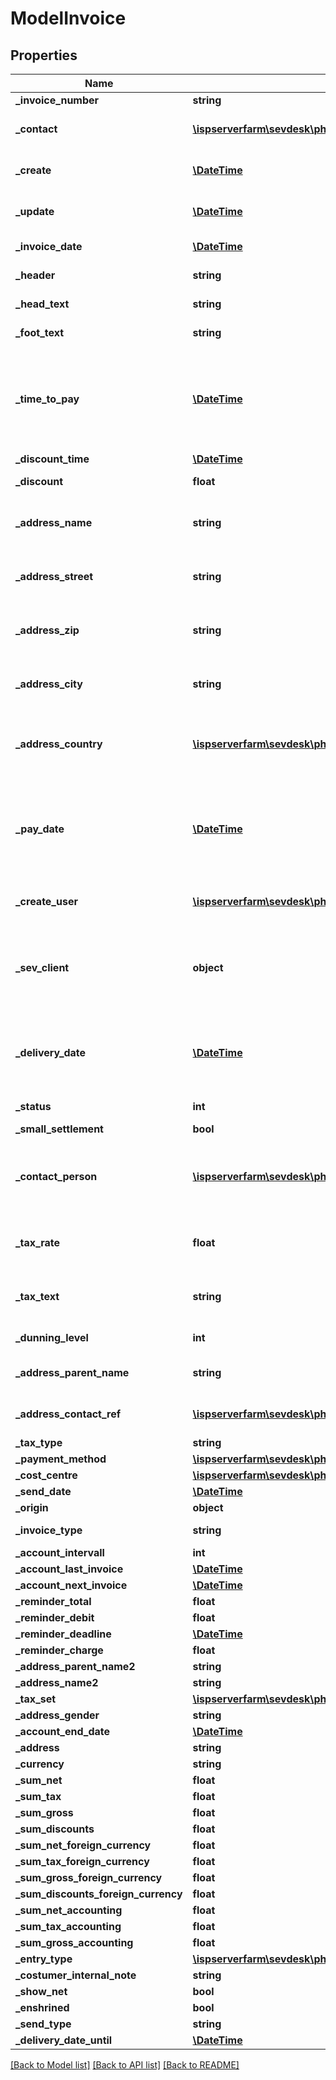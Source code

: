 # ModelInvoice

## Properties
Name | Type | Description | Notes
------------ | ------------- | ------------- | -------------
**_invoice_number** | **string** |  | [optional] 
**_contact** | [**\ispserverfarm\sevdesk\phpclient\Model\ModelContact**](ModelContact.md) | the contact the invoice belongs to | [optional] 
**_create** | [**\DateTime**](\DateTime.md) | the date the invoice was created | [optional] 
**_update** | [**\DateTime**](\DateTime.md) | the date the invoice was last updated | [optional] 
**_invoice_date** | [**\DateTime**](\DateTime.md) | the date of the invoice | [optional] 
**_header** | **string** | header/subject of the invoice | [optional] 
**_head_text** | **string** | head text of the invoice | [optional] 
**_foot_text** | **string** | foot text of the invoice | [optional] 
**_time_to_pay** | [**\DateTime**](\DateTime.md) | time left for paying the invoice, use format dd.MM.yyyy or number for number of days left | [optional] 
**_discount_time** | [**\DateTime**](\DateTime.md) |  | [optional] 
**_discount** | **float** | the discount value in &#39;%&#39; | [optional] 
**_address_name** | **string** | the name in the address, equals the contacts name | [optional] 
**_address_street** | **string** | the street in the address, equals the contacts street | [optional] 
**_address_zip** | **string** | the zip-code in the address, equals the contacts zip | [optional] 
**_address_city** | **string** | the city in the address, equals the contacts city | [optional] 
**_address_country** | [**\ispserverfarm\sevdesk\phpclient\Model\ModelStaticCountry**](ModelStaticCountry.md) | the country in the address, equals the contacts country | [optional] 
**_pay_date** | [**\DateTime**](\DateTime.md) | time left for paying the invoice, use format DD.MM.YYYY or number for number of days left | [optional] 
**_create_user** | [**\ispserverfarm\sevdesk\phpclient\Model\ModelSevUser**](ModelSevUser.md) | SevUser who created the invoice | [optional] 
**_sev_client** | **object** | sevClient is the unique id every customer has and is used in nearly all operations | [optional] 
**_delivery_date** | [**\DateTime**](\DateTime.md) | delivery date of the goods from the invoice, please use dd.MM.yyyy | [optional] 
**_status** | **int** | status of the invoice | [optional] 
**_small_settlement** | **bool** |  | [optional] 
**_contact_person** | [**\ispserverfarm\sevdesk\phpclient\Model\ModelSevUser**](ModelSevUser.md) | SevUser who created the invoice and therefore is the contact person | [optional] 
**_tax_rate** | **float** | tax rate used when adding a value added tax regulation | [optional] 
**_tax_text** | **string** | additional text when adding a value added tax regulation | [optional] 
**_dunning_level** | **int** | dunning level of the invoice | [optional] 
**_address_parent_name** | **string** | name of the contacts address | [optional] 
**_address_contact_ref** | [**\ispserverfarm\sevdesk\phpclient\Model\ModelContactAddress**](ModelContactAddress.md) | a reference to the contacts address | [optional] 
**_tax_type** | **string** |  | [optional] 
**_payment_method** | [**\ispserverfarm\sevdesk\phpclient\Model\ModelPaymentMethod**](ModelPaymentMethod.md) |  | [optional] 
**_cost_centre** | [**\ispserverfarm\sevdesk\phpclient\Model\ModelCostCentre**](ModelCostCentre.md) |  | [optional] 
**_send_date** | [**\DateTime**](\DateTime.md) |  | [optional] 
**_origin** | **object** |  | [optional] 
**_invoice_type** | **string** | type of the invoice | [optional] 
**_account_intervall** | **int** |  | [optional] 
**_account_last_invoice** | [**\DateTime**](\DateTime.md) |  | [optional] 
**_account_next_invoice** | [**\DateTime**](\DateTime.md) |  | [optional] 
**_reminder_total** | **float** |  | [optional] 
**_reminder_debit** | **float** |  | [optional] 
**_reminder_deadline** | [**\DateTime**](\DateTime.md) |  | [optional] 
**_reminder_charge** | **float** |  | [optional] 
**_address_parent_name2** | **string** |  | [optional] 
**_address_name2** | **string** |  | [optional] 
**_tax_set** | [**\ispserverfarm\sevdesk\phpclient\Model\ModelTaxSet**](ModelTaxSet.md) |  | [optional] 
**_address_gender** | **string** |  | [optional] 
**_account_end_date** | [**\DateTime**](\DateTime.md) |  | [optional] 
**_address** | **string** |  | [optional] 
**_currency** | **string** |  | [optional] 
**_sum_net** | **float** |  | [optional] 
**_sum_tax** | **float** |  | [optional] 
**_sum_gross** | **float** |  | [optional] 
**_sum_discounts** | **float** |  | [optional] 
**_sum_net_foreign_currency** | **float** |  | [optional] 
**_sum_tax_foreign_currency** | **float** |  | [optional] 
**_sum_gross_foreign_currency** | **float** |  | [optional] 
**_sum_discounts_foreign_currency** | **float** |  | [optional] 
**_sum_net_accounting** | **float** |  | [optional] 
**_sum_tax_accounting** | **float** |  | [optional] 
**_sum_gross_accounting** | **float** |  | [optional] 
**_entry_type** | [**\ispserverfarm\sevdesk\phpclient\Model\ModelEntryType**](ModelEntryType.md) |  | [optional] 
**_costumer_internal_note** | **string** |  | [optional] 
**_show_net** | **bool** |  | [optional] 
**_enshrined** | **bool** |  | [optional] 
**_send_type** | **string** |  | [optional] 
**_delivery_date_until** | [**\DateTime**](\DateTime.md) |  | [optional] 

[[Back to Model list]](../README.md#documentation-for-models) [[Back to API list]](../README.md#documentation-for-api-endpoints) [[Back to README]](../README.md)


